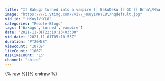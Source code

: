 ```yaml
---
title: "If Bakugo turned into a vampire [] BakuDeku [] GC [] Bnha\/Mha [] GCMM []"
image: "https:\/\/i.ytimg.com\/vi\/_HKuyIVHYL8\/hqdefault.jpg"
vid_id: "_HKuyIVHYL8"
categories: "People-Blogs"
tags: ["Bakugo","turned","vampire"]
date: "2021-11-01T22:10:13+03:00"
vid_date: "2021-11-01T05:10:55Z"
duration: "PT20M5S"
viewcount: "10739"
likeCount: "1067"
dislikeCount: "13"
channel: "shiro"
---
```

{% raw %}{% endraw %}
